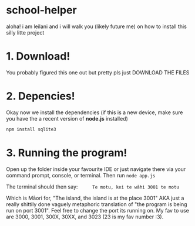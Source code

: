 # school-helper
aloha! i am leilani and i will walk you (likely future me) on how to install this silly litte project

# 1. Download!
You probably figured this one out but pretty pls just DOWNLOAD THE FILES

# 2. Depencies!
Okay now we install the dependencies (if this is a new device, make sure you have the a recent version of **node.js** installed)

```bash
npm install sqlite3
```

# 3. Running the program!
Open up the folder inside your favourite IDE or just navigate there via your command prompt, console, or terminal. Then run `node app.js`

The terminal should then say:
`     
Te motu, kei te wāhi 3001 te motu
`

Which is Māori for, "The island, the island is at the place 3001" AKA just a really shittily done vaguely metaphoric translation of "the program is being run on port 3001". 
Feel free to change the port its running on. My fav to use are 3000, 3001, 300X, 30XX, and 3023 (23 is my fav number :3).